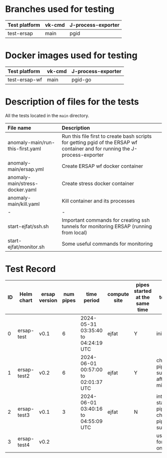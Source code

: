 # Branches used for testing

| Test platform | vk-cmd | J-process-exporter |
| :------------ | :----- | :----------------- |
| test-ersap    | main   | pgid               |

# Docker images used for testing

| Test platform | vk-cmd | J-process-exporter |
| :------------ | :----- | :----------------- |
| test-ersap-wf | main   | pgid-go            |


# Description of files for the tests
All the tests located in the `main` directory.

| File name | Description |
| :-------- | :---------- |
| anomaly-main/run-this-first.yaml | Run this file first to create bash scripts for getting pgid of the ERSAP wf container and for running the J-process-exporter |
| anomaly-main/ersap.yml | Create ERSAP wf docker container |
| anomaly-main/stress-docker.yaml | Create stress docker container |
| anomaly-main/kill.yaml | Kill container and its processes |
| - | - |
| start-ejfat/ssh.sh | Important commands for creating ssh tunnels for monitoring ERSAP (running from local) |
| start-ejfat/monitor.sh | Some useful commands for monitoring |

# Test Record

| ID | Helm chart | ersap version | num pipes | time period                                | compute site | pipes started at the same time | test goal | result                        |
|----|------------|---------------|-----------|-------------------------------------------|--------------|--------------------------------|------------|-------------------------------|
| 0  | ersap-test | v0.1          | 6         | 2024-05-31 03:35:40 to 04:24:19 UTC       | ejfat        | Y                              | init test  |                               |
| 1  | ersap-test2 | v0.2         | 6         | 2024-06-01 00:57:00 to 02:01:37 UTC       | ejfat        | Y                              | check if all pipes will survive after 15 mins. | no |
| 2  | ersap-test3 | v0.1         | 3         | 2024-06-01 03:40:16 to 04:55:09 UTC       | ejfat        | N                              | intermittent start of pipes, checking if pipes will survive. | One pipe survives at a time |
| 3  | ersap-test4 | v0.2         |           |                                           |              |                                | using v0.2 for the test on row 2. | |
